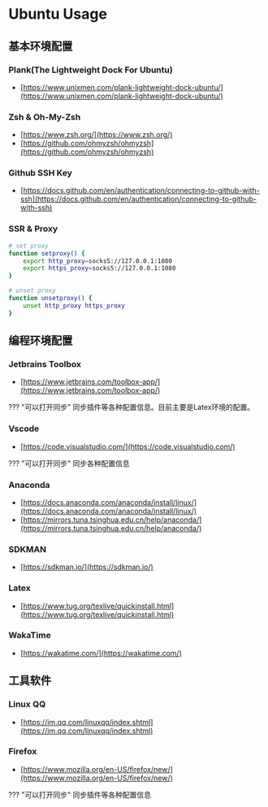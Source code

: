 # Ubuntu Usage


## 基本环境配置

### Plank(The Lightweight Dock For Ubuntu)
- [https://www.unixmen.com/plank-lightweight-dock-ubuntu/](https://www.unixmen.com/plank-lightweight-dock-ubuntu/)


### Zsh & Oh-My-Zsh
- [https://www.zsh.org/](https://www.zsh.org/)
- [https://github.com/ohmyzsh/ohmyzsh](https://github.com/ohmyzsh/ohmyzsh)

### Github SSH Key
- [https://docs.github.com/en/authentication/connecting-to-github-with-ssh](https://docs.github.com/en/authentication/connecting-to-github-with-ssh)


### SSR & Proxy
```bash
# set proxy
function setproxy() {
    export http_proxy=socks5://127.0.0.1:1080
    export https_proxy=socks5://127.0.0.1:1080
}

# unset proxy
function unsetproxy() {
    unset http_proxy https_proxy
}
```

## 编程环境配置

### Jetbrains Toolbox
- [https://www.jetbrains.com/toolbox-app/](https://www.jetbrains.com/toolbox-app/)

??? "可以打开同步"
    同步插件等各种配置信息。目前主要是Latex环境的配置。

### Vscode
- [https://code.visualstudio.com/](https://code.visualstudio.com/)

??? "可以打开同步"
    同步各种配置信息


### Anaconda
- [https://docs.anaconda.com/anaconda/install/linux/](https://docs.anaconda.com/anaconda/install/linux/)
- [https://mirrors.tuna.tsinghua.edu.cn/help/anaconda/](https://mirrors.tuna.tsinghua.edu.cn/help/anaconda/)

### SDKMAN
- [https://sdkman.io/](https://sdkman.io/)


### Latex
- [https://www.tug.org/texlive/quickinstall.html](https://www.tug.org/texlive/quickinstall.html)

### WakaTime
- [https://wakatime.com/](https://wakatime.com/)


## 工具软件

### Linux QQ
- [https://im.qq.com/linuxqq/index.shtml](https://im.qq.com/linuxqq/index.shtml)

### Firefox
- [https://www.mozilla.org/en-US/firefox/new/](https://www.mozilla.org/en-US/firefox/new/)

??? "可以打开同步"
    同步插件等各种配置信息

